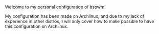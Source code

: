 Welcome to my personal configuration of bspwm!

My configuration has been made on Archlinux, and due to my lack of experience in other distros, I will only cover how to make possible to have this configuration on Archlinux.


